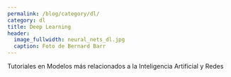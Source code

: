 ```yaml
---
permalink: /blog/category/dl/
category: dl
title: Deep Learning
header:
  image_fullwidth: neural_nets_dl.jpg
  caption: Foto de Bernard Barr
---
```


Tutoriales en Modelos más relacionados a la Inteligencia Artificial y Redes